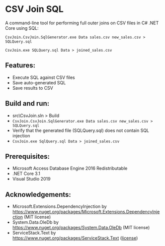 # CSV Join SQL
A command-line tool for performing full outer joins on CSV files in C# .NET Core using SQL:
```
CsvJoin.CsvJoin.SqlGenerator.exe Data sales.csv new_sales.csv > SQLQuery.sql
```
```
CsvJoin.exe SQLQuery.sql Data > joined_sales.csv
```

## Features:
- Execute SQL against CSV files
- Save auto-generated SQL
- Save results to CSV

## Build and run:
- src\CsvJoin.sln > Build
- `CsvJoin.CsvJoin.SqlGenerator.exe Data sales.csv new_sales.csv > SQLQuery.sql`
- Verify that the generated file (SQLQuery.sql) does not contain SQL injection
- `CsvJoin.exe SqlQuery.sql Data > joined_sales.csv`

## Prerequisites:
- Microsoft Access Database Engine 2016 Redistributable
- .NET Core 3.1
- Visual Studio 2019

## Acknowledgements:
- Microsoft.Extensions.DependencyInjection by https://www.nuget.org/packages/Microsoft.Extensions.DependencyInjection (MIT license)
- System.Data.OleDb by https://www.nuget.org/packages/System.Data.OleDb (MIT license)
- ServiceStack.Text by https://www.nuget.org/packages/ServiceStack.Text ([license](https://github.com/ServiceStack/ServiceStack.Text/blob/master/license.txt))
